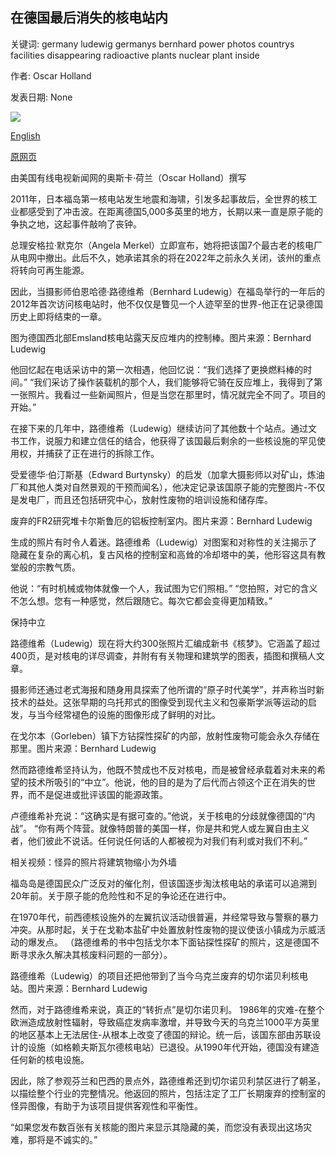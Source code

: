 ## 在德国最后消失的核电站内

关键词: germany ludewig germanys bernhard power photos countrys facilities disappearing radioactive plants nuclear plant inside

作者: Oscar Holland

发表日期: None

![](https://cdn.cnn.com/cnnnext/dam/assets/200318152302-bernhard-ludewig-nuclear-dream-11-copy-super-tease.jpg)

[English](Inside%20the%20last%20of%20Germany%27s%20disappearing%20nuclear%20plants.md)

[原网页](https://edition.cnn.com/style/article/german-nuclear-dream/index.html)

由美国有线电视新闻网的奥斯卡·荷兰（Oscar Holland）撰写

2011年，日本福岛第一核电站发生地震和海啸，引发多起事故后，全世界的核工业都感受到了冲击波。在距离德国5,000多英里的地方，长期以来一直是原子能的争执之地，这起事件敲响了丧钟。

总理安格拉·默克尔（Angela Merkel）立即宣布，她将把该国7个最古老的核电厂从电网中撤出。此后不久，她承诺其余的将在2022年之前永久关闭，该州的重点将转向可再生能源。

因此，当摄影师伯恩哈德·路德维希（Bernhard Ludewig）在福岛举行的一年后的2012年首次访问核电站时，他不仅仅是瞥见一个人迹罕至的世界-他正在记录德国历史上即将结束的一章。

图为德国西北部Emsland核电站露天反应堆内的控制棒。图片来源：Bernhard Ludewig

他回忆起在电话采访中的第一次相遇，他回忆说：“我们选择了更换燃料棒的时间。” “我们采访了操作装载机的那个人，我们能够将它骑在反应堆上，我得到了第一张照片。我看过一些新闻照片，但是当您在那里时，情况就完全不同了。项目的开始。”

在接下来的几年中，路德维希（Ludewig）继续访问了其他数十个站点。通过文书工作，说服力和建立信任的结合，他获得了该国最后剩余的一些核设施的罕见使用权，并捕获了正在进行的拆除工作。

受爱德华·伯汀斯基（Edward Burtynsky）的启发（加拿大摄影师以对矿山，炼油厂和其他人类对自然景观的干预而闻名），他决定记录该国原子能的完整图片-不仅是发电厂，而且还包括研究中心，放射性废物的培训设施和储存库。

废弃的FR2研究堆卡尔斯鲁厄的铝板控制室内。图片来源：Bernhard Ludewig

生成的照片有时令人着迷。路德维希（Ludewig）对图案和对称性的关注揭示了隐藏在复杂的离心机，复古风格的控制室和高耸的冷却塔中的美，他形容这具有教堂般的宗教气质。

他说：“有时机械或物体就像一个人，我试图为它们照相。” “您拍照，对它的含义不怎么想。您有一种感觉，然后跟随它。每次它都会变得更加精致。”

保持中立

路德维希（Ludewig）现在将大约300张照片汇编成新书《核梦》。它涵盖了超过400页，是对核电的详尽调查，并附有有关物理和建筑学的图表，插图和撰稿人文章。

摄影师还通过老式海报和随身用具探索了他所谓的“原子时代美学”，并声称当时新技术的益处。这张早期的乌托邦式的图像受到现代主义和包豪斯学派等运动的启发，与当今经常褪色的设施的图像形成了鲜明的对比。

在戈尔本（Gorleben）镇下方钻探性探矿的内部，放射性废物可能会永久存储在那里。图片来源：Bernhard Ludewig

然而路德维希坚持认为，他既不赞成也不反对核电，而是被曾经承载着对未来的希望的技术所吸引的“中立”。他说，他的目的是为了后代而占领这个正在消失的世界，而不是促进或批评该国的能源政策。

卢德维希补充说：“这确实是有据可查的。”他说，关于核电的分歧就像德国的“内战”。 “你有两个阵营。就像特朗普的美国一样，你是共和党人或左翼自由主义者，他们彼此不说话。任何说任何话的人都被视为对我们有利或对我们不利。”

相关视频：怪异的照片将建筑物缩小为外墙

福岛岛是德国民众广泛反对的催化剂，但该国逐步淘汰核电站的承诺可以追溯到20年前。关于原子能的危险性和不足的争论还在进行中。

在1970年代，前西德核设施外的左翼抗议活动很普遍，并经常导致与警察的暴力冲突。从那时起，关于在戈勒本盐矿中处置放射性废物的提议使该小镇成为示威活动的爆发点。 （路德维希的书中包括戈尔本下面钻探性探矿的照片，这是德国不断寻求永久解决其核废料问题的一部分）。

路德维希（Ludewig）的项目还把他带到了当今乌克兰废弃的切尔诺贝利核电站。图片来源：Bernhard Ludewig

然而，对于路德维希来说，真正的“转折点”是切尔诺贝利。 1986年的灾难-在整个欧洲造成放射性辐射，导致癌症发病率激增，并导致今天的乌克兰1000平方英里的地区基本上无法居住-从根本上改变了德国的辩论。统一后，该国东部由苏联设计的设施（如格赖夫斯瓦尔德核电站）已退役。从1990年代开始，德国没有建造任何新的核电设施。

因此，除了参观芬兰和巴西的景点外，路德维希还到切尔诺贝利禁区进行了朝圣，以描绘整个行业的完整情况。他返回的照片，包括注定了工厂长期废弃的控制室的怪异图像，有助于为该项目提供客观性和平衡性。

“如果您发布数百张有关核能的图片来显示其隐藏的美，而您没有表现出这场灾难，那将是不诚实的。”